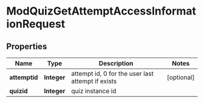 

# ModQuizGetAttemptAccessInformationRequest


## Properties

| Name | Type | Description | Notes |
|------------ | ------------- | ------------- | -------------|
|**attemptid** | **Integer** | attempt id, 0 for the user last attempt if exists |  [optional] |
|**quizid** | **Integer** | quiz instance id |  |



